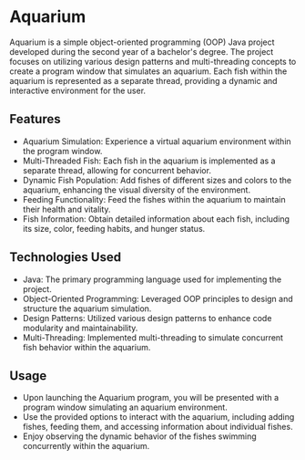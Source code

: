 # Aquarium

Aquarium is a simple object-oriented programming (OOP) Java project developed during the second year of a bachelor's degree. The project focuses on utilizing various design patterns and multi-threading concepts to create a program window that simulates an aquarium. Each fish within the aquarium is represented as a separate thread, providing a dynamic and interactive environment for the user.

## Features

* Aquarium Simulation: Experience a virtual aquarium environment within the program window.
* Multi-Threaded Fish: Each fish in the aquarium is implemented as a separate thread, allowing for concurrent behavior.
* Dynamic Fish Population: Add fishes of different sizes and colors to the aquarium, enhancing the visual diversity of the environment.
* Feeding Functionality: Feed the fishes within the aquarium to maintain their health and vitality.
* Fish Information: Obtain detailed information about each fish, including its size, color, feeding habits, and hunger status.

## Technologies Used

* Java: The primary programming language used for implementing the project.
* Object-Oriented Programming: Leveraged OOP principles to design and structure the aquarium simulation.
* Design Patterns: Utilized various design patterns to enhance code modularity and maintainability.
* Multi-Threading: Implemented multi-threading to simulate concurrent fish behavior within the aquarium.


## Usage
* Upon launching the Aquarium program, you will be presented with a program window simulating an aquarium environment.
* Use the provided options to interact with the aquarium, including adding fishes, feeding them, and accessing information about individual fishes.
* Enjoy observing the dynamic behavior of the fishes swimming concurrently within the aquarium.

